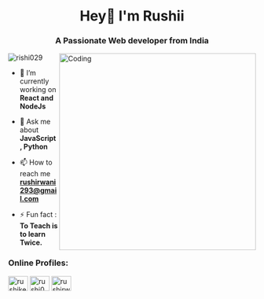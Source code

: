 <h1 align="center">Hey👋 I'm Rushii</h1>
<h3 align="center">A Passionate Web developer from India</h3>
<img align="right" alt="Coding" width="400" src="https://media3.giphy.com/media/v1.Y2lkPTc5MGI3NjExYmk1azh3anZzcWhtaXlvY2V1ZHpwN2o2djBsdDNqc2RzNTF4MXpwdCZlcD12MV9naWZzX3NlYXJjaCZjdD1n/qgQUggAC3Pfv687qPC/giphy.gif">
<p align="left"> <img src="https://komarev.com/ghpvc/?username=rishi029&label=Profile%20views&color=0e75b6&style=flat" alt="rishi029" /> </p>

- 🔭 I’m currently working on **React and NodeJs**

<!-- - 🌱 I’m currently learning **Flutter**-->

- 💬 Ask me about **JavaScript, Python**

- 📫 How to reach me **rushirwani293@gmail.com**

- ⚡ Fun fact : **To Teach is to learn Twice.**

<h3 align="left">Online Profiles:</h3>
<p align="left">
<a href="https://www.linkedin.com/in/rushikesh-wani-2903rw" target="blank"><img align="center" src="https://upload.wikimedia.org/wikipedia/commons/thumb/8/81/LinkedIn_icon.svg/800px-LinkedIn_icon.svg.png" alt="rushikesh-wani-2903rw" height="30" width="40" /></a>
<a href="https://leetcode.com/u/Rushi029/" target="blank"><img align="center" src="https://cdn.iconscout.com/icon/free/png-256/free-leetcode-3521542-2944960.png" alt="rushi029" height="30" width="40" /></a>
<a href="https://www.geeksforgeeks.org/user/rushirw29/" target="blank"><img align="center" src="https://media.geeksforgeeks.org/wp-content/cdn-uploads/20190710102234/download3.png" alt="rushirw29" height="30" width="40" /></a>
<!---<a href="https://x.com/Rushii02?s=09" target="blank"><img align="center" src="https://coursereport-s3-production.global.ssl.fastly.net/uploads/school/logo/1323/original/Coding_Ninjas_logo.jpeg" alt="Twitter" height="30" width="40" /></a>
</p>



<p>&nbsp;<img align="center" src="https://github-readme-stats.vercel.app/api?username=rishi029&show_icons=true&locale=en" alt="rishi029" /></p>

